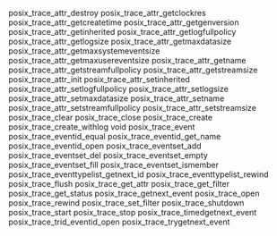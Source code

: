 posix_trace_attr_destroy
posix_trace_attr_getclockres
posix_trace_attr_getcreatetime
posix_trace_attr_getgenversion
posix_trace_attr_getinherited
posix_trace_attr_getlogfullpolicy
posix_trace_attr_getlogsize
posix_trace_attr_getmaxdatasize
posix_trace_attr_getmaxsystemeventsize
posix_trace_attr_getmaxusereventsize
posix_trace_attr_getname
posix_trace_attr_getstreamfullpolicy
posix_trace_attr_getstreamsize
posix_trace_attr_init
posix_trace_attr_setinherited
posix_trace_attr_setlogfullpolicy
posix_trace_attr_setlogsize
posix_trace_attr_setmaxdatasize
posix_trace_attr_setname
posix_trace_attr_setstreamfullpolicy
posix_trace_attr_setstreamsize
posix_trace_clear
posix_trace_close
posix_trace_create
posix_trace_create_withlog
void posix_trace_event
posix_trace_eventid_equal
posix_trace_eventid_get_name
posix_trace_eventid_open
posix_trace_eventset_add
posix_trace_eventset_del
posix_trace_eventset_empty
posix_trace_eventset_fill
posix_trace_eventset_ismember
posix_trace_eventtypelist_getnext_id
posix_trace_eventtypelist_rewind
posix_trace_flush
posix_trace_get_attr
posix_trace_get_filter
posix_trace_get_status
posix_trace_getnext_event
posix_trace_open
posix_trace_rewind
posix_trace_set_filter
posix_trace_shutdown
posix_trace_start
posix_trace_stop
posix_trace_timedgetnext_event
posix_trace_trid_eventid_open
posix_trace_trygetnext_event
